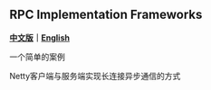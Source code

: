 ## RPC Implementation Frameworks
**[中文版](READMEChina.md)｜[English](README.md)**

一个简单的案例

Netty客户端与服务端实现长连接异步通信的方式
